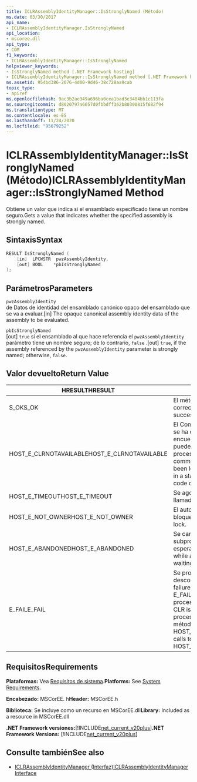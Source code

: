 ```yaml
---
title: ICLRAssemblyIdentityManager::IsStronglyNamed (Método)
ms.date: 03/30/2017
api_name:
- ICLRAssemblyIdentityManager.IsStronglyNamed
api_location:
- mscoree.dll
api_type:
- COM
f1_keywords:
- ICLRAssemblyIdentityManager::IsStronglyNamed
helpviewer_keywords:
- IsStronglyNamed method [.NET Framework hosting]
- ICLRAssemblyIdentityManager::IsStronglyNamed method [.NET Framework hosting]
ms.assetid: 954bd386-2076-4d00-9d46-38c728aa9cab
topic_type:
- apiref
ms.openlocfilehash: 9ac3b2ae349a696ba0cea1bad3e3484bb1c113fa
ms.sourcegitcommit: d8020797a6657d0fbbdff362b80300815f682f94
ms.translationtype: MT
ms.contentlocale: es-ES
ms.lasthandoff: 11/24/2020
ms.locfileid: "95679252"
---
```

# <a name="iclrassemblyidentitymanagerisstronglynamed-method"></a><span data-ttu-id="514bb-102">ICLRAssemblyIdentityManager::IsStronglyNamed (Método)</span><span class="sxs-lookup"><span data-stu-id="514bb-102">ICLRAssemblyIdentityManager::IsStronglyNamed Method</span></span>

<span data-ttu-id="514bb-103">Obtiene un valor que indica si el ensamblado especificado tiene un nombre seguro.</span><span class="sxs-lookup"><span data-stu-id="514bb-103">Gets a value that indicates whether the specified assembly is strongly named.</span></span>  
  
## <a name="syntax"></a><span data-ttu-id="514bb-104">Sintaxis</span><span class="sxs-lookup"><span data-stu-id="514bb-104">Syntax</span></span>  
  
```cpp  
RESULT IsStronglyNamed (  
    [in]  LPCWSTR  pwzAssemblyIdentity,  
    [out] BOOL    *pbIsStronglyNamed  
);  
```  
  
## <a name="parameters"></a><span data-ttu-id="514bb-105">Parámetros</span><span class="sxs-lookup"><span data-stu-id="514bb-105">Parameters</span></span>  

 `pwzAssemblyIdentity`  
 <span data-ttu-id="514bb-106">de Datos de identidad del ensamblado canónico opaco del ensamblado que se va a evaluar.</span><span class="sxs-lookup"><span data-stu-id="514bb-106">[in] The opaque canonical assembly identity data of the assembly to be evaluated.</span></span>  
  
 `pbIsStronglyNamed`  
 <span data-ttu-id="514bb-107">[out] `true` si el ensamblado al que hace referencia el `pwzAssemblyIdentity` parámetro tiene un nombre seguro; de lo contrario, `false` .</span><span class="sxs-lookup"><span data-stu-id="514bb-107">[out] `true`, if the assembly referenced by the `pwzAssemblyIdentity` parameter is strongly named; otherwise, `false`.</span></span>  
  
## <a name="return-value"></a><span data-ttu-id="514bb-108">Valor devuelto</span><span class="sxs-lookup"><span data-stu-id="514bb-108">Return Value</span></span>  
  
|<span data-ttu-id="514bb-109">HRESULT</span><span class="sxs-lookup"><span data-stu-id="514bb-109">HRESULT</span></span>|<span data-ttu-id="514bb-110">Descripción</span><span class="sxs-lookup"><span data-stu-id="514bb-110">Description</span></span>|  
|-------------|-----------------|  
|<span data-ttu-id="514bb-111">S_OK</span><span class="sxs-lookup"><span data-stu-id="514bb-111">S_OK</span></span>|<span data-ttu-id="514bb-112">El método se devolvió correctamente.</span><span class="sxs-lookup"><span data-stu-id="514bb-112">The method returned successfully.</span></span>|  
|<span data-ttu-id="514bb-113">HOST_E_CLRNOTAVAILABLE</span><span class="sxs-lookup"><span data-stu-id="514bb-113">HOST_E_CLRNOTAVAILABLE</span></span>|<span data-ttu-id="514bb-114">El Common Language Runtime (CLR) no se ha cargado en un proceso o el CLR se encuentra en un estado en el que no puede ejecutar código administrado ni procesar la llamada correctamente.</span><span class="sxs-lookup"><span data-stu-id="514bb-114">The common language runtime (CLR) has not been loaded into a process, or the CLR is in a state in which it cannot run managed code or process the call successfully.</span></span>|  
|<span data-ttu-id="514bb-115">HOST_E_TIMEOUT</span><span class="sxs-lookup"><span data-stu-id="514bb-115">HOST_E_TIMEOUT</span></span>|<span data-ttu-id="514bb-116">Se agotó el tiempo de espera de la llamada.</span><span class="sxs-lookup"><span data-stu-id="514bb-116">The call timed out.</span></span>|  
|<span data-ttu-id="514bb-117">HOST_E_NOT_OWNER</span><span class="sxs-lookup"><span data-stu-id="514bb-117">HOST_E_NOT_OWNER</span></span>|<span data-ttu-id="514bb-118">El autor de la llamada no posee el bloqueo.</span><span class="sxs-lookup"><span data-stu-id="514bb-118">The caller does not own the lock.</span></span>|  
|<span data-ttu-id="514bb-119">HOST_E_ABANDONED</span><span class="sxs-lookup"><span data-stu-id="514bb-119">HOST_E_ABANDONED</span></span>|<span data-ttu-id="514bb-120">Se canceló un evento mientras un subproceso o fibra bloqueados estaba esperando en él.</span><span class="sxs-lookup"><span data-stu-id="514bb-120">An event was canceled while a blocked thread or fiber was waiting on it.</span></span>|  
|<span data-ttu-id="514bb-121">E_FAIL</span><span class="sxs-lookup"><span data-stu-id="514bb-121">E_FAIL</span></span>|<span data-ttu-id="514bb-122">Se produjo un error grave desconocido.</span><span class="sxs-lookup"><span data-stu-id="514bb-122">An unknown catastrophic failure occurred.</span></span> <span data-ttu-id="514bb-123">Si un método devuelve E_FAIL, CLR ya no se puede usar en el proceso.</span><span class="sxs-lookup"><span data-stu-id="514bb-123">If a method returns E_FAIL, the CLR is no longer usable within the process.</span></span> <span data-ttu-id="514bb-124">Las llamadas subsiguientes a métodos de hospedaje devuelven HOST_E_CLRNOTAVAILABLE.</span><span class="sxs-lookup"><span data-stu-id="514bb-124">Subsequent calls to hosting methods return HOST_E_CLRNOTAVAILABLE.</span></span>|  
  
## <a name="requirements"></a><span data-ttu-id="514bb-125">Requisitos</span><span class="sxs-lookup"><span data-stu-id="514bb-125">Requirements</span></span>  

 <span data-ttu-id="514bb-126">**Plataformas:** Vea [Requisitos de sistema](../../get-started/system-requirements.md).</span><span class="sxs-lookup"><span data-stu-id="514bb-126">**Platforms:** See [System Requirements](../../get-started/system-requirements.md).</span></span>  
  
 <span data-ttu-id="514bb-127">**Encabezado:** MSCorEE. h</span><span class="sxs-lookup"><span data-stu-id="514bb-127">**Header:** MSCorEE.h</span></span>  
  
 <span data-ttu-id="514bb-128">**Biblioteca:** Se incluye como un recurso en MSCorEE.dll</span><span class="sxs-lookup"><span data-stu-id="514bb-128">**Library:** Included as a resource in MSCorEE.dll</span></span>  
  
 <span data-ttu-id="514bb-129">**.NET Framework versiones:**[!INCLUDE[net_current_v20plus](../../../../includes/net-current-v20plus-md.md)]</span><span class="sxs-lookup"><span data-stu-id="514bb-129">**.NET Framework Versions:** [!INCLUDE[net_current_v20plus](../../../../includes/net-current-v20plus-md.md)]</span></span>  
  
## <a name="see-also"></a><span data-ttu-id="514bb-130">Consulte también</span><span class="sxs-lookup"><span data-stu-id="514bb-130">See also</span></span>

- [<span data-ttu-id="514bb-131">ICLRAssemblyIdentityManager (Interfaz)</span><span class="sxs-lookup"><span data-stu-id="514bb-131">ICLRAssemblyIdentityManager Interface</span></span>](iclrassemblyidentitymanager-interface.md)
